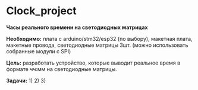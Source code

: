 # Clock_project

**Часы реального времени на светодиодных матрицах**

**Необходимо:** плата с arduino/stm32/esp32 (по выбору), макетная плата, макетные провода, светодиодные матрицы 3шт. (можно использовать собранные модули с SPI)

**Цель:** разработать устройство, которые выводит реальное время в формате чч:мм на светодиодные матрицы.

**Задачи:**
1)
2)
3)
